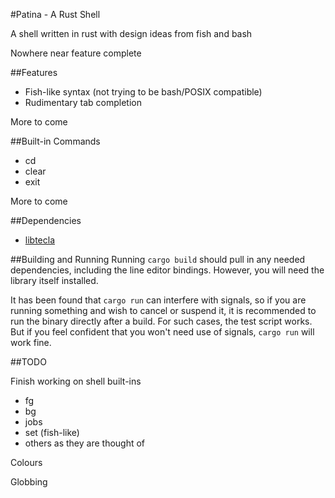 #Patina - A Rust Shell

A shell written in rust with design ideas from fish and bash

Nowhere near feature complete

##Features

- Fish-like syntax (not trying to be bash/POSIX compatible)
- Rudimentary tab completion

More to come

##Built-in Commands

- cd
- clear
- exit

More to come

##Dependencies

- [libtecla](http://www.astro.caltech.edu/~mcs/tecla)

##Building and Running
Running `cargo build` should pull in any needed dependencies, including the line editor bindings. However, you will need the library itself installed.

It has been found that `cargo run` can interfere with signals, so if you are running something and wish to cancel or suspend it, it is recommended to run the binary directly after a build. For such cases, the test script works. But if you feel confident that you won't need use of signals, `cargo run` will work fine.

##TODO

Finish working on shell built-ins
- fg
- bg
- jobs
- set (fish-like)
- others as they are thought of

Colours

Globbing
